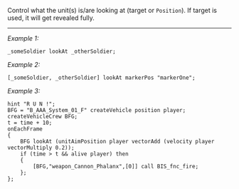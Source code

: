 Control what the unit(s) is/are looking at (target or `Position`). If target is used, it will get revealed fully.


---
*Example 1:*
```sqf
_someSoldier lookAt _otherSoldier;
```

*Example 2:*
```sqf
[_someSoldier, _otherSoldier] lookAt markerPos "markerOne";
```

*Example 3:*
```sqf
hint "R U N !";
BFG = "B_AAA_System_01_F" createVehicle position player;
createVehicleCrew BFG;
t = time + 10;
onEachFrame
{
	BFG lookAt (unitAimPosition player vectorAdd (velocity player vectorMultiply 0.2));
	if (time > t && alive player) then
	{
		[BFG,"weapon_Cannon_Phalanx",[0]] call BIS_fnc_fire;
	};
};
```